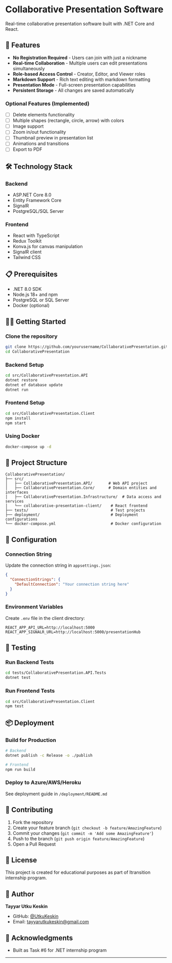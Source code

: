 # Collaborative Presentation Software

Real-time collaborative presentation software built with .NET Core and React.

## 🚀 Features

- **No Registration Required** - Users can join with just a nickname
- **Real-time Collaboration** - Multiple users can edit presentations simultaneously
- **Role-based Access Control** - Creator, Editor, and Viewer roles
- **Markdown Support** - Rich text editing with markdown formatting
- **Presentation Mode** - Full-screen presentation capabilities
- **Persistent Storage** - All changes are saved automatically

### Optional Features (Implemented)
- [ ] Delete elements functionality
- [ ] Multiple shapes (rectangle, circle, arrow) with colors
- [ ] Image support
- [ ] Zoom in/out functionality
- [ ] Thumbnail preview in presentation list
- [ ] Animations and transitions
- [ ] Export to PDF

## 🛠️ Technology Stack

### Backend
- ASP.NET Core 8.0
- Entity Framework Core
- SignalR
- PostgreSQL/SQL Server

### Frontend
- React with TypeScript
- Redux Toolkit
- Konva.js for canvas manipulation
- SignalR client
- Tailwind CSS

## 📋 Prerequisites

- .NET 8.0 SDK
- Node.js 18+ and npm
- PostgreSQL or SQL Server
- Docker (optional)

## 🏃‍♂️ Getting Started

### Clone the repository
```bash
git clone https://github.com/yourusername/CollaborativePresentation.git
cd CollaborativePresentation
```

### Backend Setup
```bash
cd src/CollaborativePresentation.API
dotnet restore
dotnet ef database update
dotnet run
```

### Frontend Setup
```bash
cd src/CollaborativePresentation.Client
npm install
npm start
```

### Using Docker
```bash
docker-compose up -d
```

## 📁 Project Structure

```
CollaborativePresentation/
├── src/
│   ├── CollaborativePresentation.API/       # Web API project
│   ├── CollaborativePresentation.Core/      # Domain entities and interfaces
│   ├── CollaborativePresentation.Infrastructure/  # Data access and services
│   └── collaborative-presentation-client/    # React frontend
├── tests/                                    # Test projects
├── deployment/                               # Deployment configurations
└── docker-compose.yml                        # Docker configuration
```

## 🔧 Configuration

### Connection String
Update the connection string in `appsettings.json`:
```json
{
  "ConnectionStrings": {
    "DefaultConnection": "Your connection string here"
  }
}
```

### Environment Variables
Create `.env` file in the client directory:
```
REACT_APP_API_URL=http://localhost:5000
REACT_APP_SIGNALR_URL=http://localhost:5000/presentationHub
```

## 🧪 Testing

### Run Backend Tests
```bash
cd tests/CollaborativePresentation.API.Tests
dotnet test
```

### Run Frontend Tests
```bash
cd src/CollaborativePresentation.Client
npm test
```

## 📦 Deployment

### Build for Production
```bash
# Backend
dotnet publish -c Release -o ./publish

# Frontend
npm run build
```

### Deploy to Azure/AWS/Heroku
See deployment guide in `/deployment/README.md`

## 🤝 Contributing

1. Fork the repository
2. Create your feature branch (`git checkout -b feature/AmazingFeature`)
3. Commit your changes (`git commit -m 'Add some AmazingFeature'`)
4. Push to the branch (`git push origin feature/AmazingFeature`)
5. Open a Pull Request

## 📝 License

This project is created for educational purposes as part of Itransition internship program.

## 👤 Author

**Tayyar Utku Keskin**
- GitHub: [@UtkuKeskin](https://github.com/UtkuKeskin/CollaborativePresentation)
- Email: tayyarutkukeskin@gmail.com

## 🙏 Acknowledgments

- Built as Task #6 for .NET internship program

---